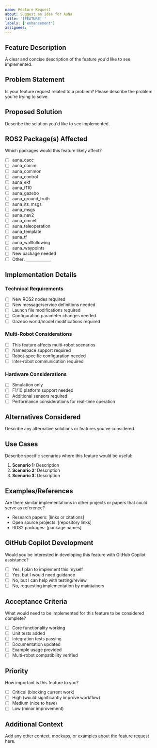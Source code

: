 ```yaml
---
name: Feature Request
about: Suggest an idea for AuNa
title: '[FEATURE] '
labels: ['enhancement']
assignees: ''
---
```


## Feature Description

A clear and concise description of the feature you'd like to see implemented.

## Problem Statement

Is your feature request related to a problem? Please describe the problem you're trying to solve.

## Proposed Solution

Describe the solution you'd like to see implemented.

## ROS2 Package(s) Affected

Which packages would this feature likely affect?

- [ ] auna_cacc
- [ ] auna_comm
- [ ] auna_common
- [ ] auna_control
- [ ] auna_ekf
- [ ] auna_f110
- [ ] auna_gazebo
- [ ] auna_ground_truth
- [ ] auna_its_msgs
- [ ] auna_msgs
- [ ] auna_nav2
- [ ] auna_omnet
- [ ] auna_teleoperation
- [ ] auna_template
- [ ] auna_tf
- [ ] auna_wallfollowing
- [ ] auna_waypoints
- [ ] New package needed
- [ ] Other: _____________

## Implementation Details

### Technical Requirements

- [ ] New ROS2 nodes required
- [ ] New message/service definitions needed
- [ ] Launch file modifications required
- [ ] Configuration parameter changes needed
- [ ] Gazebo world/model modifications required

### Multi-Robot Considerations

- [ ] This feature affects multi-robot scenarios
- [ ] Namespace support required
- [ ] Robot-specific configuration needed
- [ ] Inter-robot communication required

### Hardware Considerations

- [ ] Simulation only
- [ ] F1/10 platform support needed
- [ ] Additional sensors required
- [ ] Performance considerations for real-time operation

## Alternatives Considered

Describe any alternative solutions or features you've considered.

## Use Cases

Describe specific scenarios where this feature would be useful:

1. **Scenario 1:** Description
2. **Scenario 2:** Description
3. **Scenario 3:** Description

## Examples/References

Are there similar implementations in other projects or papers that could serve as reference?

- Research papers: [links or citations]
- Open source projects: [repository links]
- ROS2 packages: [package names]

## GitHub Copilot Development

Would you be interested in developing this feature with GitHub Copilot assistance?

- [ ] Yes, I plan to implement this myself
- [ ] Yes, but I would need guidance
- [ ] No, but I can help with testing/review
- [ ] No, requesting implementation by maintainers

## Acceptance Criteria

What would need to be implemented for this feature to be considered complete?

- [ ] Core functionality working
- [ ] Unit tests added
- [ ] Integration tests passing
- [ ] Documentation updated
- [ ] Example usage provided
- [ ] Multi-robot compatibility verified

## Priority

How important is this feature to you?

- [ ] Critical (blocking current work)
- [ ] High (would significantly improve workflow)
- [ ] Medium (nice to have)
- [ ] Low (minor improvement)

## Additional Context

Add any other context, mockups, or examples about the feature request here.
